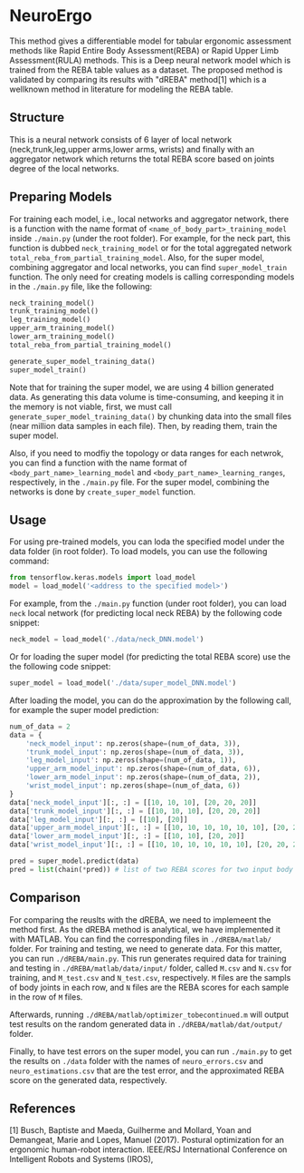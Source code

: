 # NeuroErgo

This method gives a differentiable model for tabular ergonomic assessment methods like Rapid Entire Body Assessment(REBA) or Rapid Upper Limb Assessment(RULA) methods. 
This is a Deep neural network model which is trained from the REBA table values as a dataset.
The proposed method is validated by comparing its results with "dREBA" method[1] which is a wellknown method in literature for modeling the REBA table.

## Structure
This is a neural network consists of 6 layer of local network (neck,trunk,leg,upper arms,lower arms, wrists) and finally with an aggregator network which returns the total REBA score based on joints degree of the local networks.

## Preparing Models
For training each model, i.e., local networks and aggregator network, there is a function with the name format of `<name_of_body_part>_training_model` inside `./main.py` (under the root folder). For example, for the neck part, this function is dubbed `neck_training_model` or for the total aggregated network `total_reba_from_partial_training_model`. Also, for the super model, combining aggregator and local networks, you can find `super_model_train` function. The only need for creating models is calling corresponding models in the `./main.py` file, like the following:

```Python
neck_training_model()
trunk_training_model()
leg_training_model()
upper_arm_training_model()
lower_arm_training_model()
total_reba_from_partial_training_model()

generate_super_model_training_data()
super_model_train()
```

Note that for training the super model, we are using 4 billion generated data. 
As generating this data volume is time-consuming, and keeping it in the memory is not viable,
first, we must call `generate_super_model_training_data()` by chunking data into the small files (near million data samples in each file).
Then, by reading them, train the super model. 

Also, if you need to modfiy the topology or data ranges for each netwrok, you can find a function with the name format of `<body_part_name>_learning_model` and `<body_part_name>_learning_ranges`, respectively, in the `./main.py` file. 
For the super model, combining the networks is done by `create_super_model` function.

## Usage
For using pre-trained models, you can loda the specified model under the data folder (in root folder). To load models, you can use the following command:

```python
from tensorflow.keras.models import load_model
model = load_model('<address to the specified model>')
```

For example, from the `./main.py` function (under root folder), you can load `neck` local network (for predicting local neck REBA) by the following code snippet:

```Python
neck_model = load_model('./data/neck_DNN.model')
```
Or for loading the super model (for predicting the total REBA score) use the the following code snippet:

```Python
super_model = load_model('./data/super_model_DNN.model')
```

After loading the model, you can do the approximation by the following call, for example the super model prediction:

```Python
num_of_data = 2
data = {
    'neck_model_input': np.zeros(shape=(num_of_data, 3)),
    'trunk_model_input': np.zeros(shape=(num_of_data, 3)),
    'leg_model_input': np.zeros(shape=(num_of_data, 1)), 
    'upper_arm_model_input': np.zeros(shape=(num_of_data, 6)), 
    'lower_arm_model_input': np.zeros(shape=(num_of_data, 2)), 
    'wrist_model_input': np.zeros(shape=(num_of_data, 6))
}
data['neck_model_input'][:, :] = [[10, 10, 10], [20, 20, 20]]
data['trunk_model_input'][:, :] = [[10, 10, 10], [20, 20, 20]]
data['leg_model_input'][:, :] = [[10], [20]]
data['upper_arm_model_input'][:, :] = [[10, 10, 10, 10, 10, 10], [20, 20, 20, 20, 20, 20]]
data['lower_arm_model_input'][:, :] = [[10, 10], [20, 20]]
data['wrist_model_input'][:, :] = [[10, 10, 10, 10, 10, 10], [20, 20, 20, 20, 20, 20]]

pred = super_model.predict(data)
pred = list(chain(*pred)) # list of two REBA scores for two input body joints 
```

## Comparison
For comparing the reuslts with the dREBA, we need to implemeent the method first. 
As the dREBA method is analytical, we have implemented it with MATLAB. 
You can find the corresponding files in `./dREBA/matlab/` folder. 
For training and testing, we need to generate data. 
For this matter, you can run `./dREBA/main.py`. 
This run generates required data for training and testing in `./dREBA/matlab/data/input/` folder, called `M.csv` and `N.csv` for training, and 
`M_test.csv` and `N_test.csv`, respectively. `M` files are the sampls of body joints in each row, and `N` files are the REBA scores for each sample in the row of `M` files.

Afterwards, running `./dREBA/matlab/optimizer_tobecontinued.m` will output test results on the random generated data in `./dREBA/matlab/dat/output/` folder. 

Finally, to have test errors on the super model, you can run `./main.py` to get the results on `./data` folder with the names of `neuro_errors.csv` and `neuro_estimations.csv` that are the test error, and the approximated REBA score on the generated data, respectively.  





## References
<a id="1">[1]</a> 
Busch, Baptiste and Maeda, Guilherme and Mollard, Yoan and Demangeat, Marie and Lopes, Manuel (2017). 
Postural optimization for an ergonomic human-robot interaction. 
IEEE/RSJ International Conference on Intelligent Robots and Systems (IROS),
